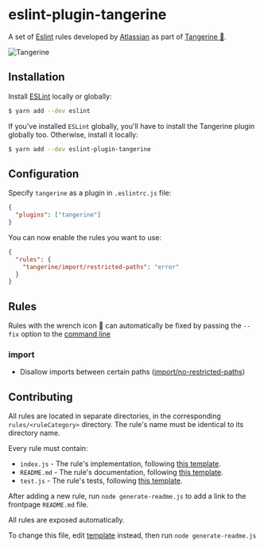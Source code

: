 # eslint-plugin-tangerine

A set of [Eslint](https://github.com/eslint/eslint) rules developed by [Atlassian](https://www.atlassian.com/) as part of [Tangerine 🍊](https://github.com/atlassian/tangerine).

![Tangerine](https://github.com/atlassian/tangerine/raw/master/packages/eslint-plugin-tangerine/resources/tangerine-transparent.png)

## Installation

Install [ESLint](https://www.github.com/eslint/eslint) locally or globally:

```sh
$ yarn add --dev eslint
```

If you've installed `ESLint` globally, you'll have to install the Tangerine plugin globally too. Otherwise, install it locally:

```sh
$ yarn add --dev eslint-plugin-tangerine
```

## Configuration

Specify `tangerine` as a plugin in `.eslintrc.js` file:

```json
{
  "plugins": ["tangerine"]
}
```

You can now enable the rules you want to use:

```json
{
  "rules": {
    "tangerine/import/restricted-paths": "error"
  }
}
```

## Rules

Rules with the wrench icon 🔧 can automatically be fixed by passing the `--fix` option to the [command line](https://eslint.org/docs/user-guide/command-line-interface#fix)

### import

- Disallow imports between certain paths ([import/no-restricted-paths](./rules/import/no-restricted-paths/README.md))

## Contributing

All rules are located in separate directories, in the corresponding `rules/<ruleCategory>` directory. The rule's name must be identical to its directory name.

Every rule must contain:

- `index.js` - The rule's implementation, following [this template](./templates/rules/index.js).
- `README.md` - The rule's documentation, following [this template](./templates/rules/README.md).
- `test.js` - The rule's tests, following [this template](./templates/rules/test.js).

After adding a new rule, run `node generate-readme.js` to add a link to the frontpage `README.md` file.

All rules are exposed automatically.

To change this file, edit [template](./templates/README.md) instead, then run `node generate-readme.js`
